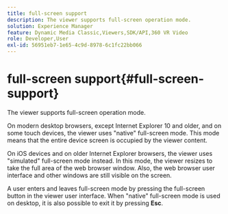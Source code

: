 ```yaml
---
title: full-screen support
description: The viewer supports full-screen operation mode.
solution: Experience Manager
feature: Dynamic Media Classic,Viewers,SDK/API,360 VR Video
role: Developer,User
exl-id: 56951eb7-1e65-4c9d-8978-6c1fc22bb066
---
```

# full-screen support{#full-screen-support}

The viewer supports full-screen operation mode.

On modern desktop browsers, except Internet Explorer 10 and older, and on some touch devices, the viewer uses "native" full-screen mode. This mode means that the entire device screen is occupied by the viewer content.

On iOS devices and on older Internet Explorer browsers, the viewer uses "simulated" full-screen mode instead. In this mode, the viewer resizes to take the full area of the web browser window. Also, the web browser user interface and other windows are still visible on the screen.

A user enters and leaves full-screen mode by pressing the full-screen button in the viewer user interface. When "native" full-screen mode is used on desktop, it is also possible to exit it by pressing **Esc**.

